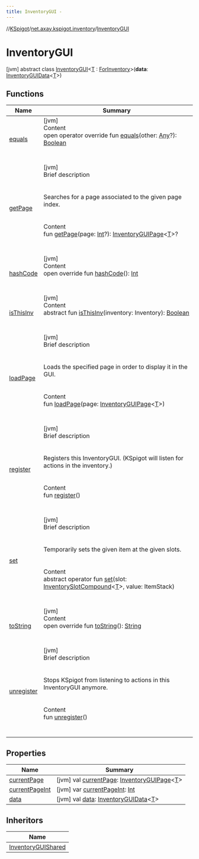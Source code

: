 ```yaml
---
title: InventoryGUI -
---
```

//[KSpigot](../../index.md)/[net.axay.kspigot.inventory](../index.md)/[InventoryGUI](index.md)



# InventoryGUI  
 [jvm] abstract class [InventoryGUI](index.md)<[T](index.md) : [ForInventory](../-for-inventory/index.md)>(**data**: [InventoryGUIData](../-inventory-g-u-i-data/index.md)<[T](index.md)>)   


## Functions  
  
|  Name|  Summary| 
|---|---|
| [equals](../../net.axay.kspigot.utils/-registerable-command/index.md#kotlin/Any/equals/#kotlin.Any?/PointingToDeclaration/)| [jvm]  <br>Content  <br>open operator override fun [equals](../../net.axay.kspigot.utils/-registerable-command/index.md#kotlin/Any/equals/#kotlin.Any?/PointingToDeclaration/)(other: [Any](https://kotlinlang.org/api/latest/jvm/stdlib/kotlin/-any/index.html)?): [Boolean](https://kotlinlang.org/api/latest/jvm/stdlib/kotlin/-boolean/index.html)  <br><br><br>
| [getPage](get-page.md)| [jvm]  <br>Brief description  <br><br><br>Searches for a page associated to the given page index.<br><br>  <br>Content  <br>fun [getPage](get-page.md)(page: [Int](https://kotlinlang.org/api/latest/jvm/stdlib/kotlin/-int/index.html)?): [InventoryGUIPage](../-inventory-g-u-i-page/index.md)<[T](index.md)>?  <br><br><br>
| [hashCode](../../net.axay.kspigot.utils/-registerable-command/index.md#kotlin/Any/hashCode/#/PointingToDeclaration/)| [jvm]  <br>Content  <br>open override fun [hashCode](../../net.axay.kspigot.utils/-registerable-command/index.md#kotlin/Any/hashCode/#/PointingToDeclaration/)(): [Int](https://kotlinlang.org/api/latest/jvm/stdlib/kotlin/-int/index.html)  <br><br><br>
| [isThisInv](is-this-inv.md)| [jvm]  <br>Content  <br>abstract fun [isThisInv](is-this-inv.md)(inventory: Inventory): [Boolean](https://kotlinlang.org/api/latest/jvm/stdlib/kotlin/-boolean/index.html)  <br><br><br>
| [loadPage](load-page.md)| [jvm]  <br>Brief description  <br><br><br>Loads the specified page in order to display it in the GUI.<br><br>  <br>Content  <br>fun [loadPage](load-page.md)(page: [InventoryGUIPage](../-inventory-g-u-i-page/index.md)<[T](index.md)>)  <br><br><br>
| [register](register.md)| [jvm]  <br>Brief description  <br><br><br>Registers this InventoryGUI. (KSpigot will listen for actions in the inventory.)<br><br>  <br>Content  <br>fun [register](register.md)()  <br><br><br>
| [set](set.md)| [jvm]  <br>Brief description  <br><br><br>Temporarily sets the given item at the given slots.<br><br>  <br>Content  <br>abstract operator fun [set](set.md)(slot: [InventorySlotCompound](../-inventory-slot-compound/index.md)<[T](index.md)>, value: ItemStack)  <br><br><br>
| [toString](../../net.axay.kspigot.utils/-registerable-command/index.md#kotlin/Any/toString/#/PointingToDeclaration/)| [jvm]  <br>Content  <br>open override fun [toString](../../net.axay.kspigot.utils/-registerable-command/index.md#kotlin/Any/toString/#/PointingToDeclaration/)(): [String](https://kotlinlang.org/api/latest/jvm/stdlib/kotlin/-string/index.html)  <br><br><br>
| [unregister](unregister.md)| [jvm]  <br>Brief description  <br><br><br>Stops KSpigot from listening to actions in this InventoryGUI anymore.<br><br>  <br>Content  <br>fun [unregister](unregister.md)()  <br><br><br>


## Properties  
  
|  Name|  Summary| 
|---|---|
| [currentPage](index.md#net.axay.kspigot.inventory/InventoryGUI/currentPage/#/PointingToDeclaration/)|  [jvm] val [currentPage](index.md#net.axay.kspigot.inventory/InventoryGUI/currentPage/#/PointingToDeclaration/): [InventoryGUIPage](../-inventory-g-u-i-page/index.md)<[T](index.md)>   <br>
| [currentPageInt](index.md#net.axay.kspigot.inventory/InventoryGUI/currentPageInt/#/PointingToDeclaration/)|  [jvm] var [currentPageInt](index.md#net.axay.kspigot.inventory/InventoryGUI/currentPageInt/#/PointingToDeclaration/): [Int](https://kotlinlang.org/api/latest/jvm/stdlib/kotlin/-int/index.html)   <br>
| [data](index.md#net.axay.kspigot.inventory/InventoryGUI/data/#/PointingToDeclaration/)|  [jvm] val [data](index.md#net.axay.kspigot.inventory/InventoryGUI/data/#/PointingToDeclaration/): [InventoryGUIData](../-inventory-g-u-i-data/index.md)<[T](index.md)>   <br>


## Inheritors  
  
|  Name| 
|---|
| [InventoryGUIShared](../-inventory-g-u-i-shared/index.md)

